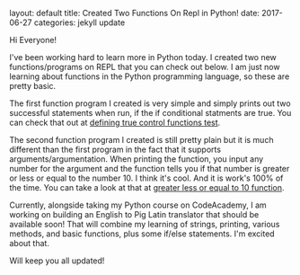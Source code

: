 layout: default
title: Created Two Functions On Repl in Python!
date: 2017-06-27
categories: jekyll update


Hi Everyone!

I've been working hard to learn more in Python today. 
I created two new functions/programs on REPL that you can check out below.
I am just now learning about functions in the Python programming language, so these are pretty basic.

The first function program I created is very simple and simply prints out two successful statements when run, if the if conditional statments are true. 
You can check that out at <a href="https://repl.it/JETz/1">defining true control functions test</a>.

The second function program I created is still pretty plain but it is much different than the first program in the fact that it supports arguments/argumentation.
When printing the function, you input any number for the argument and the function tells you if that number is greater or less or equal to the number 10. I think it's cool.
And it is work's 100% of the time.
You can take a look at that at <a href="https://repl.it/JE5T/1">greater less or equal to 10 function</a>.

Currently, alongside taking my Python course on CodeAcademy, I am working on building an English to Pig Latin translator that should be available soon!
That will combine my learning of strings, printing, various methods, and basic functions, plus some if/else statements. I'm excited about that.

Will keep you all updated!
